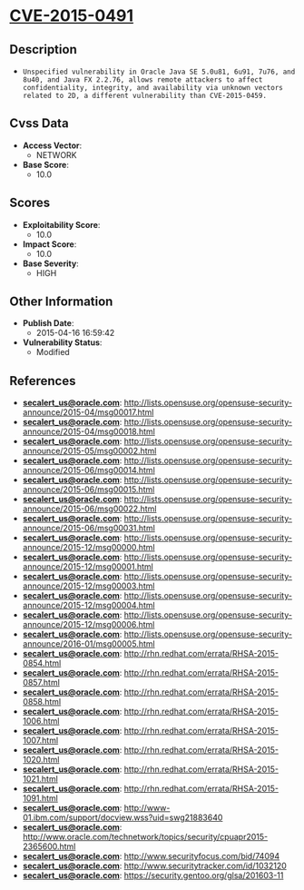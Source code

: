 
# [CVE-2015-0491](http://lists.opensuse.org/opensuse-security-announce/2015-04/msg00017.html)

## Description

- `Unspecified vulnerability in Oracle Java SE 5.0u81, 6u91, 7u76, and 8u40, and Java FX 2.2.76, allows remote attackers to affect confidentiality, integrity, and availability via unknown vectors related to 2D, a different vulnerability than CVE-2015-0459.`

## Cvss Data

- **Access Vector**:
  - NETWORK
- **Base Score**:
  - 10.0

## Scores

- **Exploitability Score**:
  - 10.0
- **Impact Score**:
  - 10.0
- **Base Severity**:
  - HIGH

## Other Information

- **Publish Date**:
  - 2015-04-16 16:59:42
- **Vulnerability Status**:
  - Modified

## References

- **secalert_us@oracle.com**: http://lists.opensuse.org/opensuse-security-announce/2015-04/msg00017.html
- **secalert_us@oracle.com**: http://lists.opensuse.org/opensuse-security-announce/2015-04/msg00018.html
- **secalert_us@oracle.com**: http://lists.opensuse.org/opensuse-security-announce/2015-05/msg00002.html
- **secalert_us@oracle.com**: http://lists.opensuse.org/opensuse-security-announce/2015-06/msg00014.html
- **secalert_us@oracle.com**: http://lists.opensuse.org/opensuse-security-announce/2015-06/msg00015.html
- **secalert_us@oracle.com**: http://lists.opensuse.org/opensuse-security-announce/2015-06/msg00022.html
- **secalert_us@oracle.com**: http://lists.opensuse.org/opensuse-security-announce/2015-06/msg00031.html
- **secalert_us@oracle.com**: http://lists.opensuse.org/opensuse-security-announce/2015-12/msg00000.html
- **secalert_us@oracle.com**: http://lists.opensuse.org/opensuse-security-announce/2015-12/msg00001.html
- **secalert_us@oracle.com**: http://lists.opensuse.org/opensuse-security-announce/2015-12/msg00003.html
- **secalert_us@oracle.com**: http://lists.opensuse.org/opensuse-security-announce/2015-12/msg00004.html
- **secalert_us@oracle.com**: http://lists.opensuse.org/opensuse-security-announce/2015-12/msg00006.html
- **secalert_us@oracle.com**: http://lists.opensuse.org/opensuse-security-announce/2016-01/msg00005.html
- **secalert_us@oracle.com**: http://rhn.redhat.com/errata/RHSA-2015-0854.html
- **secalert_us@oracle.com**: http://rhn.redhat.com/errata/RHSA-2015-0857.html
- **secalert_us@oracle.com**: http://rhn.redhat.com/errata/RHSA-2015-0858.html
- **secalert_us@oracle.com**: http://rhn.redhat.com/errata/RHSA-2015-1006.html
- **secalert_us@oracle.com**: http://rhn.redhat.com/errata/RHSA-2015-1007.html
- **secalert_us@oracle.com**: http://rhn.redhat.com/errata/RHSA-2015-1020.html
- **secalert_us@oracle.com**: http://rhn.redhat.com/errata/RHSA-2015-1021.html
- **secalert_us@oracle.com**: http://rhn.redhat.com/errata/RHSA-2015-1091.html
- **secalert_us@oracle.com**: http://www-01.ibm.com/support/docview.wss?uid=swg21883640
- **secalert_us@oracle.com**: http://www.oracle.com/technetwork/topics/security/cpuapr2015-2365600.html
- **secalert_us@oracle.com**: http://www.securityfocus.com/bid/74094
- **secalert_us@oracle.com**: http://www.securitytracker.com/id/1032120
- **secalert_us@oracle.com**: https://security.gentoo.org/glsa/201603-11
